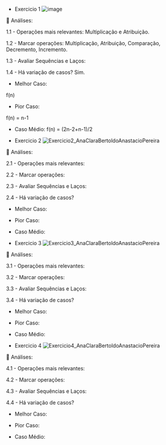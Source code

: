 - Exercicio 1  ![image](https://user-images.githubusercontent.com/101759772/194432432-14fdd628-ad4f-48a1-bba4-cdb0feb5299b.png)


🔴 Análises:

1.1 - Operações mais relevantes: Multiplicação e Atribuição.

1.2 - Marcar operações: Multiplicação, Atribuição, Comparação, Decremento, Incremento.

1.3 - Avaliar Sequências e Laços: 

1.4 - Há variação de casos? Sim.

- Melhor Caso: 

f(n)

- Pior Caso: 

f(n) = n-1

- Caso Médio: 
f(n) = (2n-2+n-1)/2


- Exercicio 2 ![Exercicio2_AnaClaraBertoldoAnastacioPereira](https://user-images.githubusercontent.com/101759772/194435741-ccbaede8-2906-42ee-a18f-5d128c02d232.PNG)

🔴 Análises:

2.1 - Operações mais relevantes: 

2.2 - Marcar operações: 

2.3 - Avaliar Sequências e Laços: 

2.4 - Há variação de casos? 

- Melhor Caso: 


- Pior Caso: 


- Caso Médio: 


- Exercicio 3 ![Exercicio3_AnaClaraBertoldoAnastacioPereira](https://user-images.githubusercontent.com/101759772/194435858-dd8692c4-2c88-4c1c-b2aa-018f4c0048ae.PNG)


🔴 Análises:

3.1 - Operações mais relevantes: 

3.2 - Marcar operações: 

3.3 - Avaliar Sequências e Laços: 

3.4 - Há variação de casos? 

- Melhor Caso: 


- Pior Caso: 


- Caso Médio: 

- Exercicio 4 ![Exercicio4_AnaClaraBertoldoAnastacioPereira](https://user-images.githubusercontent.com/101759772/194435874-e4914c63-bd06-40a7-aef8-f382aba1ac26.PNG)

🔴 Análises:

4.1 - Operações mais relevantes: 

4.2 - Marcar operações: 

4.3 - Avaliar Sequências e Laços: 

4.4 - Há variação de casos? 

- Melhor Caso: 


- Pior Caso: 


- Caso Médio: 




